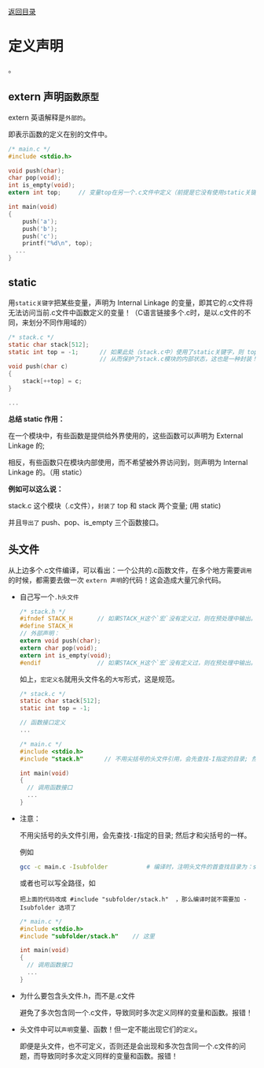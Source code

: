 [返回目录](/README.md)

定义声明
===========================

。


extern 声明`函数原型`
----------

extern 英语解释是`外部的`。

即表示函数的定义在别的文件中。

```c
/* main.c */
#include <stdio.h>

void push(char);
char pop(void);
int is_empty(void);
extern int top;     // 变量top在另一个.c文件中定义（前提是它没有使用static关键字时，此处才可用extern声明外部定义！ 链接）！即 变量top 具有 External Linkage

int main(void)
{
	push('a');
	push('b');
	push('c');
	printf("%d\n", top);
  ...
}
```

static
----------

用`static关键字`把某些变量，声明为 Internal Linkage 的变量，即其它的.c文件将无法访问当前.c文件中函数定义的变量！（C语言链接多个.c时，是以.c文件的不同，来划分不同作用域的）

```c
/* stack.c */
static char stack[512];
static int top = -1;      // 如果此处（stack.c中）使用了static关键字，则 top变量 具有 Internal Linkage，别处将无法引用！ 链接
                          // 从而保护了stack.c模块的内部状态，这也是一种封装！
void push(char c)
{
	stack[++top] = c;
}

...
```

**总结 static 作用：**

在一个模块中，有些函数是提供给外界使用的，这些函数可以声明为 External Linkage 的;

相反，有些函数只在模块内部使用，而不希望被外界访问到，则声明为 Internal Linkage 的。（用 static）

**例如可以这么说：**

stack.c 这个模块（.c文件），`封装了` top 和 stack 两个变量; (用 static)

并且`导出了` push、pop、is_empty 三个函数接口。

头文件
--------

从上边多个.c文件编译，可以看出：一个公共的.c函数文件，在多个地方需要`调用`的时候，都需要去做一次 `extern 声明`的代码！这会造成大量冗余代码。

- 自己写一个`.h头文件`

  ```c
  /* stack.h */
  #ifndef STACK_H       // 如果STACK_H这个`宏`没有定义过，则在预处理中输出。（这种保护头文件的写法，避免了头文件的内容被`重复包含`）
  #define STACK_H
  // 外部声明：
  extern void push(char);
  extern char pop(void);
  extern int is_empty(void);
  #endif                // 如果STACK_H这个`宏`没有定义过，则在预处理中输出。
  ```

  如上，`宏定义名`就用头文件名的`大写`形式，这是规范。

  ```c
  /* stack.c */
  static char stack[512];
  static int top = -1;

  // 函数接口定义
  ...
  ```

  ```c
  /* main.c */
  #include <stdio.h>
  #include "stack.h"      // 不用尖括号的头文件引用，会先查找-I指定的目录; 然后才和尖括号的一样。

  int main(void)
  {
    // 调用函数接口
  	...
  }
  ```

- 注意：

  不用尖括号的头文件引用，会先查找`-I`指定的目录; 然后才和尖括号的一样。

  例如

  ```bash
  gcc -c main.c -Isubfolder           # 编译时，注明头文件的首查找目录为：subfolder/
  ```

  或者也可以写全路径，如

  `把上面的代码改成 #include "subfolder/stack.h"  ，那么编译时就不需要加 -Isubfolder 选项了`

  ```c
  /* main.c */
  #include <stdio.h>
  #include "subfolder/stack.h"    // 这里

  int main(void)
  {
    // 调用函数接口
  	...
  }
  ```

- 为什么要包含头文件.h，而不是.c文件

  避免了多次包含同一个.c文件，导致同时多次定义同样的变量和函数。报错！

- 头文件中可以`声明`变量、函数！但一定不能出现它们的`定义`。

  即便是头文件，也不可定义，否则还是会出现和多次包含同一个.c文件的问题，而导致同时多次定义同样的变量和函数。报错！
